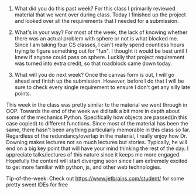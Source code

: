 1. What did you do this past week?
For this class I primarily reviewed material that we went over during class. Today I finished up the project and looked over all the requirements that I needed for a submission. 

2. What's in your way?
For most of the week, the lack of knowing whether there was an actual problem with sphere or not is what blocked me. Since I am taking four CS classes, I can't really spend countless hours trying to figure something out for "fun". I thought it would be best until I knew if anyone could pass on sphere. Luckily that project requirement was turned into extra credit, so that roadblock came down today.

3. What will you do next week?
Once the canvas form is out, I will go ahead and finish up the submission. However, before I do that I will be sure to check every single requirement to ensure I don't get any silly late points. 

This week in the class was pretty similar to the material we went through in OOP. Towards the end of the week we did talk a bit more in depth about some of the mechanics Python. Specifically how objects are passed(in this case copied) to different functions. Since most of the material has been the same, there hasn't been anything particularly memorable in this class so far. Regardless of the redundancy/overlap in the material, I really enjoy how Dr. Downing makes lectures not so much lectures but stories. Typically, he will end on a big key point that will have your mind thinking the rest of the day. I appreciate talks/lectures of this nature since it keeps me more engaged. Hopefully the content will start diverging soon since I am extremely excited to get more familiar with python, js, and other web technologies. 

Tip-of-the-week:
Check out https://www.jetbrains.com/student/ for some pretty sweet IDEs for free
